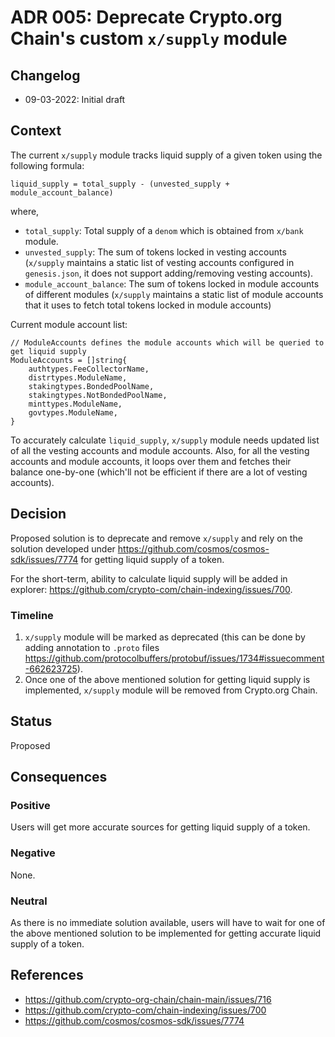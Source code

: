 # ADR 005: Deprecate Crypto.org Chain's custom `x/supply` module

## Changelog
* 09-03-2022: Initial draft

## Context

The current `x/supply` module tracks liquid supply of a given token using the following formula:

```
liquid_supply = total_supply - (unvested_supply + module_account_balance)
```

where,

- `total_supply`: Total supply of a `denom` which is obtained from `x/bank` module.
- `unvested_supply`: The sum of tokens locked in vesting accounts (`x/supply` maintains a static list of vesting
  accounts configured in `genesis.json`, it does not support adding/removing vesting accounts).
- `module_account_balance`: The sum of tokens locked in module accounts of different modules (`x/supply` maintains a
  static list of module accounts that it uses to fetch total tokens locked in module accounts)

Current module account list:

```
// ModuleAccounts defines the module accounts which will be queried to get liquid supply
ModuleAccounts = []string{
	authtypes.FeeCollectorName,
	distrtypes.ModuleName,
	stakingtypes.BondedPoolName,
	stakingtypes.NotBondedPoolName,
	minttypes.ModuleName,
	govtypes.ModuleName,
}
```

To accurately calculate `liquid_supply`, `x/supply` module needs updated list of all the vesting accounts and module
accounts. Also, for all the vesting accounts and module accounts, it loops over them and fetches their balance
one-by-one (which'll not be efficient if there are a lot of vesting accounts).

## Decision

Proposed solution is to deprecate and remove `x/supply` and rely on the solution developed under
https://github.com/cosmos/cosmos-sdk/issues/7774 for getting liquid supply of a token. 

For the short-term, ability to calculate liquid supply will be added in explorer: https://github.com/crypto-com/chain-indexing/issues/700.

### Timeline

1. `x/supply` module will be marked as deprecated (this can be done by adding annotation to `.proto` files
   https://github.com/protocolbuffers/protobuf/issues/1734#issuecomment-662623725).
2. Once one of the above mentioned solution for getting liquid supply is implemented, `x/supply` module will be removed
   from Crypto.org Chain.

## Status

Proposed

## Consequences

### Positive

Users will get more accurate sources for getting liquid supply of a token.

### Negative

None.

### Neutral

As there is no immediate solution available, users will have to wait for one of the above mentioned solution to be
implemented for getting accurate liquid supply of a token.

## References

* https://github.com/crypto-org-chain/chain-main/issues/716
* https://github.com/crypto-com/chain-indexing/issues/700
* https://github.com/cosmos/cosmos-sdk/issues/7774

